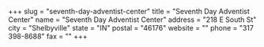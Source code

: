 +++
slug = "seventh-day-adventist-center"
title = "Seventh Day Adventist Center"
name = "Seventh Day Adventist Center"
address = "218 E South St"
city = "Shelbyville"
state = "IN"
postal = "46176"
website = ""
phone = "317 398-8688"
fax = ""
+++
